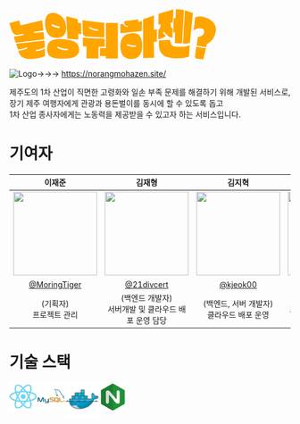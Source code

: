<svg width="370" height="90" viewBox="0 0 370 90" fill="none" xmlns="http://www.w3.org/2000/svg">
<path d="M4.0088 37.526L0 25.1953L17.7408 20.3125L19.9569 29.0885L58.6257 19.974L60.9662 38.4245L44.0595 40.651L44.4828 43.0208L61.2525 40.9505L62.6345 54.2188L11.3915 60.2865L7.85576 49.375L25.1858 46.4063L24.6131 44.2448L15.0143 46.0417C12.5327 46.467 10.3333 45.9332 8.416 44.4401C6.49045 42.9471 5.02138 40.6424 4.0088 37.526ZM38.6688 89.4531C32.7842 89.7049 28.1156 88.8238 24.6629 86.8099C20.9363 84.9175 18.3509 81.7361 16.9067 77.2656L15.9979 74.4661C17.6827 74.2839 19.1933 74.0799 20.5296 73.8542C21.8409 73.6285 23.1025 73.3724 24.3143 73.0859C25.5094 72.7995 26.7212 72.4566 27.9496 72.0573C29.1697 71.658 30.5059 71.1632 31.9584 70.5729L31.4231 68.3724C29.9457 68.9714 28.5928 69.4748 27.3645 69.8828C26.1278 70.2908 24.9036 70.6424 23.6918 70.9375C22.4717 71.2326 21.1977 71.4974 19.8697 71.7318C18.5252 71.9575 17.0063 72.1701 15.3131 72.3698L11.9766 62.0833L62.8212 56.3542L63.6055 68.2943C61.1654 69.7005 58.5219 70.7769 55.6751 71.5234C52.9112 72.2786 50.1516 72.7387 47.396 72.9036L47.6948 75.2214C50.4089 75.0825 53.1312 74.6441 55.8618 73.9063C58.6672 73.1684 61.2816 72.105 63.7051 70.7161L63.8172 84.1276C60.3728 85.6988 56.5881 86.9401 52.4631 87.8516C48.4958 88.763 43.8977 89.2969 38.6688 89.4531ZM64.1907 30.0781C63.3275 22.9167 64.1699 17.1007 66.718 12.6302C69.3407 8.15972 73.9347 6.21962 80.4998 6.8099C87.2309 8.08594 92.3934 11.0243 95.9872 15.625C99.5063 20.0174 101.457 25.4731 101.839 31.9922C102.154 38.4071 100.801 43.2899 97.78 46.6406C94.7921 50.0781 90.2023 51.6797 84.0106 51.4453C77.9766 51.3932 73.3786 49.5269 70.2163 45.8464C66.9545 42.1918 64.946 36.9358 64.1907 30.0781ZM123.464 54.401L103.955 52.9036L101.963 12.8125L122.418 17.8776L122.679 24.1406L128.419 25.3125L128.904 44.8438L123.302 44.2188L123.464 54.401ZM76.2047 26.7318L75.5822 29.7005C80.2716 32.079 85.1518 33.4505 90.223 33.8151L90.0238 30.9505C87.5837 30.7335 85.2348 30.2431 82.9773 29.4792C80.728 28.75 78.4705 27.8342 76.2047 26.7318ZM67.6641 71.3411C67.5811 68.1467 68.0044 65.4123 68.934 63.138C69.8636 60.8377 71.3908 58.941 73.5155 57.4479C75.6818 55.9635 78.5161 54.8872 82.0187 54.2188C85.5876 53.6198 89.8786 53.4288 94.8917 53.6458C99.996 53.941 104.441 54.5443 108.225 55.4557C112.043 56.3585 115.193 57.5781 117.675 59.1146C120.156 60.625 121.995 62.474 123.19 64.6615C124.377 66.8316 124.958 69.4271 124.933 72.4479C124.9 75.4688 124.269 78.0208 123.04 80.1042C121.812 82.1962 119.936 83.8932 117.413 85.1953C114.89 86.5061 111.695 87.4523 107.827 88.0339C103.976 88.6328 99.4607 88.9062 94.2816 88.8542C89.2104 88.8108 84.9111 88.4592 81.3837 87.7995C78.014 87.1398 75.3332 86.1155 73.3412 84.7266C71.3908 83.3464 69.9756 81.5625 69.0959 79.375C68.1663 77.1875 67.689 74.5096 67.6641 71.3411ZM86.6997 66.6797L85.8034 69.3099C87.1479 70.1693 88.588 70.8984 90.1234 71.4974C91.6755 72.0964 93.269 72.5781 94.9041 72.9427C96.5558 73.3073 98.2157 73.5547 99.884 73.6849C101.569 73.8151 103.196 73.8455 104.764 73.776L104.802 71.2109C103.333 71.2804 101.793 71.2326 100.183 71.0677C98.5892 70.9028 97.0123 70.6337 95.4519 70.2604C93.8998 69.8958 92.3685 69.4097 90.8579 68.8021C89.3557 68.2031 87.9696 67.4957 86.6997 66.6797ZM194.427 24.8177L194.39 88.4505L172.926 88.5156L172.939 84.2188C171.262 84.2101 169.544 84.2014 167.785 84.1927C166.033 84.184 164.216 84.2014 162.332 84.2448L162.394 69.8568C164.261 69.8307 166.071 69.8307 167.822 69.8568C169.573 69.8741 171.287 69.8915 172.964 69.9089L172.989 24.8177H194.427ZM131.506 41.4063L130.958 19.9219L170.163 24.7656L170.175 50.8464L137.968 49.0885C135.752 48.8976 134.133 48.1901 133.112 46.9661C132.083 45.7335 131.548 43.8802 131.506 41.4063ZM143.632 31.862L142.313 33.75C144.819 35.2257 147.517 36.3889 150.405 37.2396C153.285 38.0295 156.14 38.52 158.97 38.7109L158.958 36.4714C156.128 36.2717 153.434 35.7595 150.878 34.9349C148.305 34.0668 145.89 33.0425 143.632 31.862ZM159.655 67.4609L159.568 88.4505L138.142 88.2161L138.329 66.901C137.25 66.8576 136.158 66.8273 135.054 66.8099C133.951 66.7839 132.834 66.7448 131.705 66.6927L131.643 51.1068C135.287 51.3498 138.723 51.5799 141.952 51.7969C145.18 51.9878 148.347 52.1658 151.451 52.3307C154.563 52.4609 157.696 52.5564 160.85 52.6172C164.004 52.6432 167.332 52.6476 170.835 52.6302L170.822 67.2526C168.905 67.3307 167.034 67.3828 165.208 67.4089C163.382 67.4262 161.531 67.4436 159.655 67.4609ZM237.59 21.3151L237.354 39.2839L198.921 43.2422L199.009 26.875L204.337 26.6667C204.478 27.2309 204.794 27.8255 205.283 28.4505C205.773 29.0668 206.37 29.6311 207.076 30.1432C207.79 30.6467 208.549 31.0503 209.354 31.3542C210.159 31.6493 210.931 31.7882 211.67 31.7708L212.641 30.2474C210.583 30.0825 208.943 29.4835 207.723 28.4505C206.495 27.4002 205.889 26.2543 205.906 25.013L205.931 21.8099L230.768 18.3333L230.681 23.1901L237.59 21.3151ZM258.78 58.8021L259.452 87.2396L239.657 87.6953L239.545 18.3594L259.253 11.224L258.78 36.888L264.27 35.8854L264.233 58.3333L258.78 58.8021ZM198.909 66.6016C198.901 59.1276 200.586 53.5069 203.964 49.7396C207.333 45.9549 212.155 43.8064 218.43 43.2943C224.696 42.5564 229.506 43.8715 232.859 47.2396C236.212 50.7639 237.914 56.5712 237.964 64.6615C238.072 72.7083 236.466 78.8151 233.146 82.9818C229.809 87.0964 224.983 89.2101 218.667 89.3229C212.334 89.4184 207.462 87.5304 204.051 83.6589C200.648 79.8394 198.934 74.1536 198.909 66.6016ZM211.508 62.474L210.188 64.7005C212.653 65.8377 215.309 66.6406 218.156 67.1094C221.003 67.5781 223.825 67.7387 226.622 67.5911L226.597 65.0781C223.808 65.2431 221.152 65.0651 218.629 64.5443C216.098 64.0234 213.724 63.3333 211.508 62.474ZM293.552 41.7839L294.423 16.1849L297.772 16.0547L298.469 0L312.886 1.52344L309.45 61.5885L296.502 61.0807L296.789 41.7839H293.552ZM310.919 61.6927L314.554 1.95313L328.946 6.92708L323.506 60.4818C321.58 61.0721 319.63 61.467 317.654 61.6667C315.679 61.8924 313.434 61.901 310.919 61.6927ZM266.971 27.8125L267.432 8.30729L293.826 0.611979L292.929 23.8021L288.958 24.1016L288.945 24.6615C288.854 27.5434 289.09 29.783 289.655 31.3802C290.219 32.9774 291.194 33.8932 292.581 34.1276L292.219 51.1979C289.746 51.25 287.177 50.2344 284.513 48.151C281.816 46.1285 279.239 43.5807 276.782 40.5078L275.263 42.487C275.869 43.355 276.628 44.2969 277.541 45.3125C278.454 46.3455 279.446 47.1875 280.517 47.8385C279.579 48.8368 278.525 49.6788 277.355 50.3646C276.176 51.0417 274.973 51.6102 273.744 52.0703C272.516 52.5217 271.3 52.8819 270.096 53.151C268.885 53.4201 267.777 53.5981 266.772 53.6849L266.835 37.0052C268.079 36.5365 269.084 35.4948 269.847 33.8802C270.611 32.2396 271.018 30.0955 271.067 27.4479L271.08 26.9401L266.971 27.8125ZM267.943 56.1458L288.285 54.987C288.385 62.8776 291.912 66.9965 298.868 67.3438C303.582 67.691 308.031 67.7127 312.214 67.4089C316.339 67.2092 319.982 66.3368 323.145 64.7917L321.937 85C320.318 85.6163 318.7 86.1328 317.082 86.5495C315.455 86.9835 313.741 87.3221 311.94 87.5651C310.114 87.8255 308.13 87.9948 305.989 88.0729C303.756 88.1684 301.237 88.1944 298.432 88.151C293.502 88.1163 289.024 87.5868 284.999 86.5625C280.915 85.5556 277.512 83.8368 274.79 81.4062C272.084 78.9844 270.121 75.7335 268.901 71.6536C267.731 67.5651 267.411 62.3958 267.943 56.1458ZM354.007 62.4219L352.638 68.1901L335.432 65.2734L337.76 50.0781C338.981 49.9653 340.184 49.7049 341.371 49.2969C342.566 48.8889 343.674 48.3594 344.695 47.7083C345.724 47.0747 346.6 46.3108 347.322 45.4167C348.052 44.5226 348.534 43.4896 348.766 42.3177C349.14 40.434 349.04 38.8368 348.467 37.526C347.886 36.2066 347.031 35.3689 345.903 35.013C343.28 34.1971 340.694 33.9887 338.146 34.388C335.623 34.8394 332.955 36.0894 330.141 38.138L332.855 15.2604C335.403 13.8108 338.478 13.0686 342.081 13.0339C345.699 13.1033 349.994 14.2361 354.966 16.4323C358.244 17.8472 360.988 19.5747 363.195 21.6146C365.353 23.533 367.005 25.6554 368.15 27.9818C369.254 30.2214 369.864 32.6649 369.98 35.3125C370.088 37.9254 369.752 40.6771 368.972 43.5677C367.802 47.8993 365.959 51.7057 363.444 54.987C360.963 58.303 357.817 60.7813 354.007 62.4219ZM352.177 70.1693L347.695 90L336.005 88.8672C334.802 88.763 333.918 88.2595 333.353 87.3568C332.781 86.4627 332.606 84.9913 332.83 82.9427L334.822 67.3568L352.177 70.1693Z" fill="#FFA500"/>
</svg>

![Logo](https://github.com/user-attachments/assets/01d9f0e8-d049-4ff7-bb37-62b9e1cab4f9)→→→ https://norangmohazen.site/

제주도의 1차 산업이 직면한 고령화와 일손 부족 문제를 해결하기 위해 개발된 서비스로,<br />
장기 제주 여행자에게 관광과 용돈벌이를 동시에 할 수 있도록 돕고<br />1차 산업 종사자에게는 노동력을 제공받을 수 있고자 하는 서비스입니다.

# 기여자
|이재준|김재형|김지혁|김민수|정그린|
|:-:|:-:|:-:|:-:|:-:|
|<img src="https://avatars.githubusercontent.com/u/161971295?v=4" width="150" height="150"/>|<img src="https://avatars.githubusercontent.com/u/128115881?v=4" width="150" height="150"/>|<img src="https://avatars.githubusercontent.com/u/129487583?v=4" width="150" height="150"/>|<img src="https://avatars.githubusercontent.com/u/83346782?v=4" width="150" height="150"/>|<img src="https://avatars.githubusercontent.com/u/139318504?v=4" width="150" height="150"/>|
|[@MoringTiger](https://github.com/MoringTiger)|[@21divcert](https://github.com/21divcert)|[@kjeok00](https://github.com/kjeok00)|[@kimminsu31415](https://github.com/kimminsu31415)|[@Green-JEONG](https://github.com/Green-JEONG)|
|(기획자)<br />프로젝트 관리|(백엔드 개발자)<br />서버개발 및 클라우드 배포 운영 담당|(백엔드, 서버 개발자)<br />클라우드 배포 운영|(프론트엔드 개발자)<br />프론트 개발, 컴포넌트 관리|(프론트엔드 개발자)<br />디자인, 퍼블리싱 및 프론트 개발|

# 기술 스택
<img align="left" src="https://raw.githubusercontent.com/ydmins/YdMinS/main/icons/react.png" alt="react" height="50px"/>
<img align="left" src="https://raw.githubusercontent.com/ydmins/YdMinS/main/icons/mysql.png" alt="mysql" height="50px"/>
<img align="left" src="https://raw.githubusercontent.com/ydmins/YdMinS/main/icons/docker.png" alt="docker" height="60px"/>
<img align="left" src="https://raw.githubusercontent.com/ydmins/YdMinS/main/icons/nginx.png" alt="nginx" height="50px"/>
